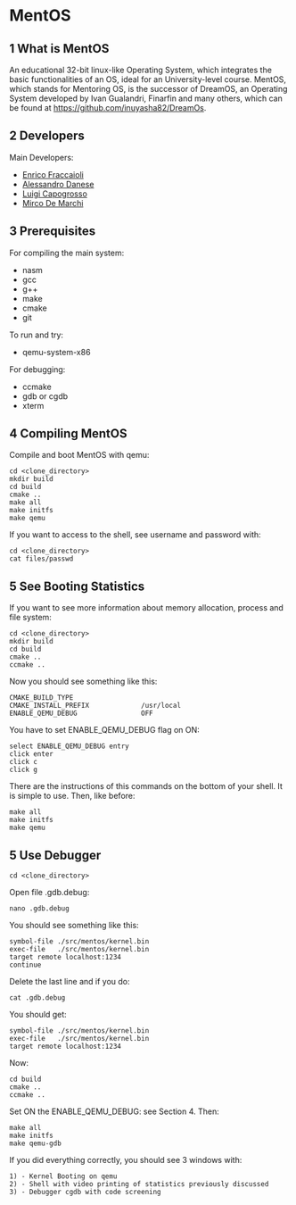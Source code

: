 MentOS
======

1  What is MentOS
-----------------

An educational 32-bit linux-like Operating System, which integrates the basic
 functionalities of an OS, ideal for an University-level course.
MentOS, which stands for Mentoring OS, is the successor of DreamOS, an
Operating System developed by Ivan Gualandri, Finarfin and many others, which
 can be found at https://github.com/inuyasha82/DreamOs.

2 Developers
----------------
Main Developers:

 * [Enrico Fraccaioli](https://github.com/Galfurian)
 * [Alessandro Danese](https://gitlab.com/ADanese)
 * [Luigi Capogrosso](https://github.com/luigicapogrosso)
 * [Mirco De Marchi](https://github.com/mircodemarchi)

3 Prerequisites
-----------------
For compiling the main system:

 * nasm
 * gcc
 * g++
 * make
 * cmake
 * git

To run and try:

 * qemu-system-x86

For debugging:

 * ccmake
 * gdb or cgdb
 * xterm

4 Compiling MentOS
-----------------
Compile and boot MentOS with qemu:

```
cd <clone_directory>
mkdir build
cd build
cmake ..
make all
make initfs
make qemu
```

If you want to access to the shell, see username and password with:
```
cd <clone_directory>
cat files/passwd
```

5 See Booting Statistics
-----------------

If you want to see more information about memory allocation, process and file system:
```
cd <clone_directory>
mkdir build
cd build
cmake ..
ccmake ..
```

Now you should see something like this:
```
CMAKE_BUILD_TYPE
CMAKE_INSTALL_PREFIX             /usr/local
ENABLE_QEMU_DEBUG                OFF
```

You have to set ENABLE_QEMU_DEBUG flag on ON:
```
select ENABLE_QEMU_DEBUG entry
click enter
click c
click g
```

There are the instructions of this commands on the bottom of your shell.
It is simple to use. Then, like before:
```
make all
make initfs
make qemu
```

5 Use Debugger
-----------------
```
cd <clone_directory>
```

Open file .gdb.debug:
```
nano .gdb.debug
```

You should see something like this:
```
symbol-file ./src/mentos/kernel.bin
exec-file   ./src/mentos/kernel.bin
target remote localhost:1234
continue
```

Delete the last line and if you do:
```
cat .gdb.debug
```

You should get:
```
symbol-file ./src/mentos/kernel.bin
exec-file   ./src/mentos/kernel.bin
target remote localhost:1234
```

Now:
```
cd build
cmake ..
ccmake ..
```

Set ON the ENABLE_QEMU_DEBUG: see Section 4. Then:
```
make all
make initfs
make qemu-gdb
```

If you did everything correctly, you should see 3 windows with:
```
1) - Kernel Booting on qemu
2) - Shell with video printing of statistics previously discussed
3) - Debugger cgdb with code screening
```
